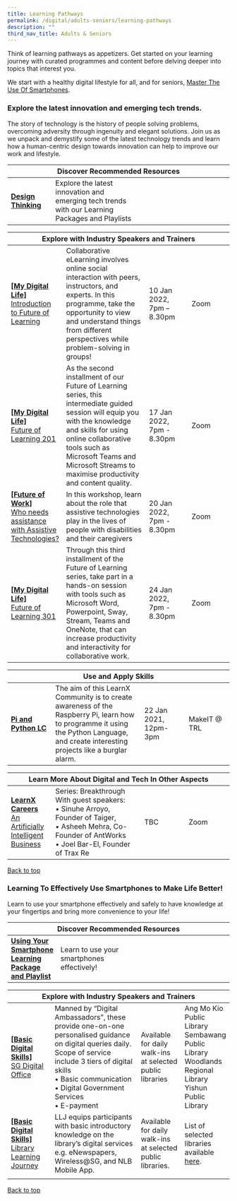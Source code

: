 ```yaml
---
title: Learning Pathways
permalink: /digital/adults-seniors/learning-pathways
description: ""
third_nav_title: Adults & Seniors
---
```

<style type="text/css">
/* Links */
.content a { color: #322987; }
.content a:focus,
.content a:hover { color: #28216c; }

/* Button Outline */
.bp-button { padding-left: 1.5rem; padding-right: 1.5rem; }
.bp-button.is-primary-outline { border: 1px solid #322987; color: #322987; background-color: transparent; text-decoration: none; }
.bp-button.is-primary-outline:focus,
.bp-button.is-primary-outline:hover { border: 1px solid #322987; color: #cff2e8; background-color: #322987; text-decoration: none; }

/* Responsive Iframe */
.responsive-iframe { position: absolute; top: 0; left: 0; bottom: 0; right: 0; width: 100%; height: 100%; }
.responsive-iframe-container { position: relative; overflow: hidden; width: 100%; }
.responsive-iframe-container.ratio-16by9 { padding-top: 56.25%; }
.responsive-iframe-container.ratio-4by3 { padding-top: 75%; }
.responsive-iframe-container.ratio-3by2 { padding-top: 66.66%; }
.responsive-iframe-container.ratio-1by1 { padding-top: 100%; }
</style>
Think of learning pathways as appetizers. Get started on your learning journey with curated programmes and content before delving deeper into topics that interest you.

We start with a healthy digital lifestyle for all, and for seniors, <a href="#effectively-use-smartphones ">Master The Use Of Smartphones</a>.

<h3><b>Explore the latest innovation and emerging tech trends.
</b></h3>
The story of technology is the history of people solving problems, overcoming adversity through ingenuity and elegant solutions. Join us as we unpack and demystify some of the latest technology trends and learn how a human-centric design towards innovation can help to improve our work and lifestyle.
<div class="horizontal-scroll margin--bottom--lg">
  <table class="generic-table">
    <thead>
      <tr>
        <th colspan="4" class="is-uppercase has-weight-normal">Discover Recommended Resources</th>
      </tr>
    </thead>
    <tbody>
      <tr>
        <td style="width: 20%;"><a href="/digital/adults-seniors/content" target="_blank"><b>Design Thinking</b></a></td>
        <td style="width: 40%;">Explore the latest innovation and emerging tech trends with our Learning Packages and Playlists</td>
        <td style="width: 20%;"></td>
        <td style="width: 20%;"></td>
      </tr>
      </tr>
    </tbody>
  </table>
</div>

<div class="horizontal-scroll margin--bottom--lg">
  <table class="generic-table">
    <thead>
      <tr>
        <th colspan="4" class="is-uppercase has-weight-normal">Explore with Industry Speakers and Trainers</th>
      </tr>
    </thead>
    <tbody>
      <tr>
        <td style="width: 20%;"><a href="https://go.gov.sg/nlbmdl" target="_blank"><b>[My Digital Life]</b><br> Introduction to Future of Learning</a></td>
        <td style="width: 40%;">Collaborative eLearning involves online social interaction with peers, instructors, and experts. In this programme, take the opportunity to view and understand things from different perspectives while problem-solving in groups!</td>
        <td style="width: 20%;"> 10 Jan 2022,<br>7pm – 8.30pm</td>
        <td style="width: 20%;">Zoom</td>
      </tr>
      <tr>
        <td><a href="https://go.gov.sg/nlbmdl" target="_blank"><b>[My Digital Life]</b><br> Future of Learning 201</a></td>
        <td>As the second installment of our Future of Learning series, this intermediate guided session will equip you with the knowledge and skills for using online collaborative tools such as Microsoft Teams and Microsoft Streams to maximise productivity and content quality. </td>
        <td>17 Jan 2022, <br>7pm - 8.30pm</td>
        <td>Zoom</td>
      </tr>
<tr>
<td><a href="https://go.gov.sg/nlbfow" target="_blank"><b>[Future of Work]</b><br>Who needs assistance with Assistive Technologies?</a></td>
        <td>In this workshop, learn about the role that assistive technologies play in the lives of people with disabilities and their caregivers</td>
        <td>20 Jan 2022, <br>7pm - 8.30pm</td>
        <td>Zoom</td>
      </tr>
<tr>
<td><a href="https://go.gov.sg/nlbmdl" target="_blank"><b>[My Digital Life]</b><br>Future of Learning 301</a></td>
        <td>Through this third installment of the Future of Learning series, take part in a hands-on session with tools such as Microsoft Word, Powerpoint, Sway, Stream, Teams and OneNote, that can increase productivity and interactivity for collaborative work.</td>
        <td>24 Jan 2022, <br>7pm - 8.30pm</td>
        <td>Zoom</td>
      </tr>
    </tbody>
  </table>
</div>

<div class="horizontal-scroll margin--bottom--lg">
  <table class="generic-table">
    <thead>
      <tr>
        <th colspan="4" class="is-uppercase has-weight-normal">Use and Apply Skills</th>
      </tr>
    </thead>
    <tbody>
      <tr>
        <td style="width: 20%;"><a href="https://go.gov.sg/lcsessions" target="_blank"><b>Pi and Python LC</b></a></td>
        <td style="width: 40%;">The aim of this LearnX Community is to create awareness of the Raspberry Pi, learn how to programme it using the Python Language, and create interesting projects like a burglar alarm.</td>
        <td style="width: 20%;">22 Jan 2021, <br>12pm-3pm</td>
        <td style="width: 20%;">MakeIT @ TRL</td>
      </tr>
    </tbody>
  </table>
</div>

<div class="horizontal-scroll margin--bottom--lg">
  <table class="generic-table">
    <thead>
      <tr>
        <th colspan="4" class="is-uppercase has-weight-normal">Learn More About Digital and Tech In Other Aspects</th>
      </tr>
    </thead>
    <tbody>
      <tr>
        <td style="width: 20%;"><a href="#" target="_blank"><b>LearnX Careers</b><br>An Artificially Intelligent Business</a></td>
        <td style="width: 40%;">Series: Breakthrough<br>
With guest speakers:<br>
•	Sinuhe Arroyo, Founder of Taiger, <br>
•	Asheeh Mehra, Co-Founder of AntWorks <br>
•	Joel Bar-El, Founder of Trax Re<br></td>
        <td style="width: 20%;">TBC</td>
        <td style="width: 20%;">Zoom</td>
      </tr>
  </tbody>
  </table>
</div>

<p class="has-text-right margin--top--xl"><a href="#main-content">Back to top</a></p>


<h3 id="effectively-use-smartphones" class="margin--bottom--lg"><b>Learning To Effectively Use Smartphones to Make Life Better!</b></h3>
Learn to use your smartphone effectively and safely to have knowledge at your fingertips and bring more convenience to your life!

<div class="horizontal-scroll margin--bottom--lg">
  <table class="generic-table">
    <thead>
      <tr>
        <th colspan="4" class="is-uppercase has-weight-normal">Discover Recommended Resources</th>
      </tr>
    </thead>
    <tbody>
      <tr>
        <td style="width: 20%;"><a href="/digital/adults-seniors/content" target="_blank"><b>Using Your Smartphone Learning Package and Playlist</b></a></td>
        <td style="width: 40%;">Learn to use your smartphones effectively!</td>
        <td style="width: 20%;"></td>
        <td style="width: 20%;"></td>
      </tr>
   

<div class="horizontal-scroll margin--bottom--lg">
  <table class="generic-table">
    <thead>
      <tr>
        <th colspan="4" class="is-uppercase has-weight-normal">Explore with Industry Speakers and Trainers</th>
      </tr>
    </thead>
    <tbody>
      <tr>
        <td style="width: 20%;"><a href="https://www.imda.gov.sg/en/seniorsgodigital/Learn/Guided-Learning/SG-Digital-Community-Hubs" target="_blank"><b>[Basic Digital Skills]</b><br>SG Digital Office</a></td>
        <td style="width: 40%;"> Manned by “Digital Ambassadors”, these provide one-on-one personalised guidance on digital queries daily. Scope of service include 3 tiers of digital skills<br>
•	Basic communication<br>
•	Digital Government Services<br>
•	E-payment</td>
        <td style="width: 20%;">Available for daily walk-ins at selected public libraries</td>
        <td style="width: 20%;">Ang Mo Kio Public Library<br>
Sembawang Public Library<br>
Woodlands Regional Library<br>
Yishun Public Library<br></td>
      </tr>
      <tr>
        <td><a href="https://www.imda.gov.sg/en/seniorsgodigital/Learn/Guided-Learning/Learning-Journeys" target="_blank"><b>[Basic Digital Skills]</b><br>Library Learning Journey</a></td>
        <td>LLJ equips participants with basic introductory knowledge on the library’s digital services e.g. eNewspapers, Wireless@SG, and NLB Mobile App.</td>
        <td>Available for daily walk-ins at selected public libraries.</td>
        <td>List of selected libraries available <a href="https://www.imda.gov.sg/en/seniorsgodigital/Learn/Guided-Learning/Learning-Journeys" target="_blank">here</a>.</td>
      </tr>
      <tr>
        <td>
    </tbody>
  </table>
</div>

<p class="has-text-right margin--top--xl"><a href="#main-content">Back to top</a></p>